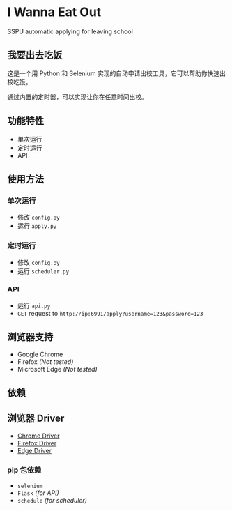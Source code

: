 # I Wanna Eat Out

SSPU automatic applying for leaving school

## 我要出去吃饭

这是一个用 Python 和 Selenium 实现的自动申请出校工具，它可以帮助你快速出校吃饭。

通过内置的定时器，可以实现让你在任意时间出校。

## 功能特性

* 单次运行
* 定时运行
* API

## 使用方法

### 单次运行

* 修改 `config.py`
* 运行 `apply.py`

### 定时运行

* 修改 `config.py`
* 运行 `scheduler.py`

### API

* 运行 `api.py`
* `GET` request to `http://ip:6991/apply?username=123&password=123`

## 浏览器支持

* Google Chrome
* Firefox _(Not tested)_
* Microsoft Edge _(Not tested)_

## 依赖

## 浏览器 Driver

* [Chrome Driver](https://chromedriver.chromium.org/downloads)
* [Firefox Driver](https://github.com/mozilla/geckodriver/releases)
* [Edge Driver](https://developer.microsoft.com/en-us/microsoft-edge/tools/webdriver/)

### pip 包依赖

* `selenium`
* `Flask` _(for API)_
* `schedule` _(for scheduler)_
